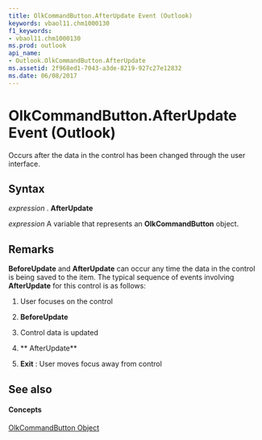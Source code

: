 ```yaml
---
title: OlkCommandButton.AfterUpdate Event (Outlook)
keywords: vbaol11.chm1000130
f1_keywords:
- vbaol11.chm1000130
ms.prod: outlook
api_name:
- Outlook.OlkCommandButton.AfterUpdate
ms.assetid: 2f968ed1-7043-a3de-8219-927c27e12832
ms.date: 06/08/2017
---
```



# OlkCommandButton.AfterUpdate Event (Outlook)

Occurs after the data in the control has been changed through the user interface.


## Syntax

 _expression_ . **AfterUpdate**

 _expression_ A variable that represents an **OlkCommandButton** object.


## Remarks

 **BeforeUpdate** and **AfterUpdate** can occur any time the data in the control is being saved to the item. The typical sequence of events involving **AfterUpdate** for this control is as follows:


1. User focuses on the control
    
2.  **BeforeUpdate**
    
3. Control data is updated
    
4.  ** AfterUpdate**
    
5.  **Exit** : User moves focus away from control
    



## See also


#### Concepts


[OlkCommandButton Object](Outlook.OlkCommandButton.md)


